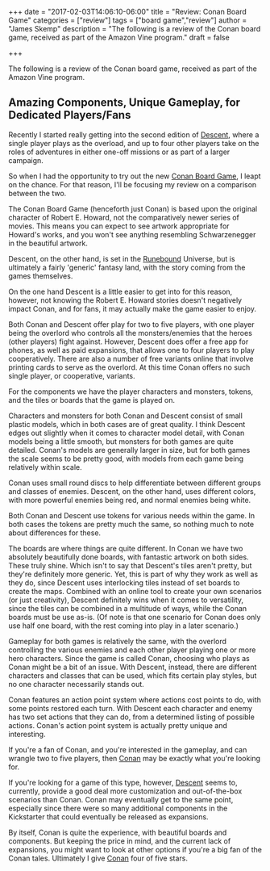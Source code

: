 +++
date = "2017-02-03T14:06:10-06:00"
title = "Review: Conan Board Game"
categories = ["review"]
tags = ["board game","review"]
author = "James Skemp"
description = "The following is a review of the Conan board game, received as part of the Amazon Vine program."
draft = false

+++

The following is a review of the Conan board game, received as part of the Amazon Vine program.

## Amazing Components, Unique Gameplay, for Dedicated Players/Fans

Recently I started really getting into the second edition of [Descent][descent], where a single player plays as the overload, and up to four other players take on the roles of adventures in either one-off missions or as part of a larger campaign.

So when I had the opportunity to try out the new [Conan Board Game][review], I leapt on the chance. For that reason, I'll be focusing my review on a comparison between the two.

The Conan Board Game (henceforth just Conan) is based upon the original character of Robert E. Howard, not the comparatively newer series of movies. This means you can expect to see artwork appropriate for Howard's works, and you won't see anything resembling Schwarzenegger in the beautiful artwork.

Descent, on the other hand, is set in the [Runebound][runebound] Universe, but is ultimately a fairly 'generic' fantasy land, with the story coming from the games themselves.

On the one hand Descent is a little easier to get into for this reason, however, not knowing the Robert E. Howard stories doesn't negatively impact Conan, and for fans, it may actually make the game easier to enjoy.

Both Conan and Descent offer play for two to five players, with one player being the overlord who controls all the monsters/enemies that the heroes (other players) fight against. However, Descent does offer a free app for phones, as well as paid expansions, that allows one to four players to play cooperatively. There are also a number of free variants online that involve printing cards to serve as the overlord. At this time Conan offers no such single player, or cooperative, variants.

For the components we have the player characters and monsters, tokens, and the tiles or boards that the game is played on.

Characters and monsters for both Conan and Descent consist of small plastic models, which in both cases are of great quality. I think Descent edges out slightly when it comes to character model detail, with Conan models being a little smooth, but monsters for both games are quite detailed. Conan's models are generally larger in size, but for both games the scale seems to be pretty good, with models from each game being relatively within scale.

Conan uses small round discs to help differentiate between different groups and classes of enemies. Descent, on the other hand, uses different colors, with more powerful enemies being red, and normal enemies being white.

Both Conan and Descent use tokens for various needs within the game. In both cases the tokens are pretty much the same, so nothing much to note about differences for these.

The boards are where things are quite different. In Conan we have two absolutely beautifully done boards, with fantastic artwork on both sides. These truly shine. Which isn't to say that Descent's tiles aren't pretty, but they're definitely more generic. Yet, this is part of why they work as well as they do, since Descent uses interlocking tiles instead of set boards to create the maps. Combined with an online tool to create your own scenarios (or just creativity), Descent definitely wins when it comes to versatility, since the tiles can be combined in a multitude of ways, while the Conan boards must be use as-is. (Of note is that one scenario for Conan does only use half one board, with the rest coming into play in a later scenario.)

Gameplay for both games is relatively the same, with the overlord controlling the various enemies and each other player playing one or more hero characters. Since the game is called Conan, choosing who plays as Conan might be a bit of an issue. With Descent, instead, there are different characters and classes that can be used, which fits certain play styles, but no one character necessarily stands out.

Conan features an action point system where actions cost points to do, with some points restored each turn. With Descent each character and enemy has two set actions that they can do, from a determined listing of possible actions. Conan's action point system is actually pretty unique and interesting.

If you're a fan of Conan, and you're interested in the gameplay, and can wrangle two to five players, then [Conan][review] may be exactly what you're looking for.

If you're looking for a game of this type, however, [Descent][descent] seems to, currently, provide a good deal more customization and out-of-the-box scenarios than Conan. Conan may eventually get to the same point, especially since there were so many additional components in the Kickstarter that could eventually be released as expansions.

By itself, Conan is quite the experience, with beautiful boards and components. But keeping the price in mind, and the current lack of expansions, you might want to look at other options if you're a big fan of the Conan tales. Ultimately I give [Conan][review] four of five stars.

[review]: http://amzn.to/2kxMTZb
[descent]: http://amzn.to/2jHmo46
[runebound]: http://amzn.to/2l5Th6s
